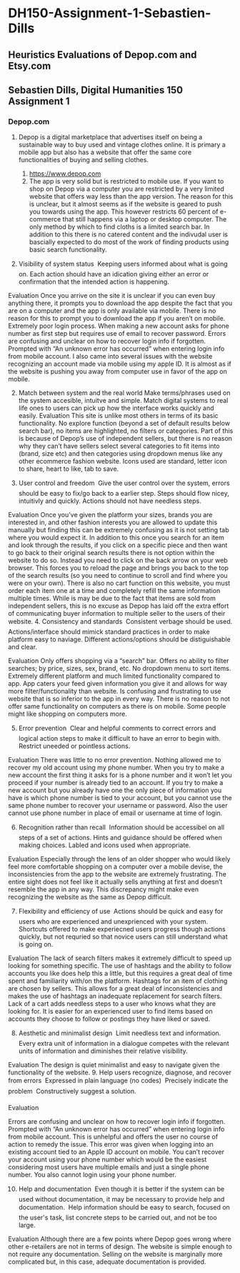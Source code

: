 # DH150-Assignment-1-Sebastien-Dills

## Heuristics Evaluations of Depop.com and Etsy.com
 
## Sebastien Dills, Digital Humanities 150 Assignment 1                                  

### Depop.com

1. Depop is a digital marketplace that advertises itself on being a sustainable way to buy used and vintage clothes online. It is primary a mobile app but also has a website that offer the same core functionalities of buying and selling clothes. 
    1. https://www.depop.com
    2. The app is very solid but is restricted to mobile use. If you want to shop on Depop via a computer you are restricted by a very limited website that offers way less than the app version. The reason for this is unclear, but it almost seems as if the website is geared to push you towards using the app. This however restricts 60 percent of e-commerce that still happens via a laptop or desktop computer. The only method by which to find cloths is a limited search bar. In addition to this there is no catered content and the indivudal user is bascially expected to do most of the work of finding products using basic search functionality.
 
1. Visibility of system status
  Keeping users informed about what is going on. Each action should have an idication giving either an error or confirmation that the intended action is happening. 
 
Evaluation
Once you arrive on the site it is unclear if you can even buy anything there, it prompts you to download the app despite the fact that you are on a computer and the app is only available via mobile. There is no reason for this to prompt you to download the app if you aren’t on mobile. Extremely poor login process. When making a new account asks for phone number as first step but requires use of email to recover password. Errors are confusing and unclear on how to recover login info if forgotten. Prompted with “An unknown error has occurred” when entering login info from mobile account. I also came into several issues with the website recognizing an account made via mobile using my apple ID. It is almost as if the website is pushing you away from computer use in favor of the app on mobile. 
 
2. Match between system and the real world
         Make terms/phrases used on the system accesible, intuitve and simple. Match digital systems to real life ones to users can pick up how the interface works quickly and easily. 
Evaluation
This site is unlike most others in terms of its basic functionality. No explore function (beyond a set of default results below search bar), no items are highlighted, no filters or categories. Part of this is because of Depop’s use of independent sellers, but there is no reason why they can’t have sellers select several categories to fit items into (brand, size etc) and then categories using dropdown menus like any other ecommerce fashion website. Icons used are standard, letter icon to share, heart to like, tab to save. 
 
3. User control and freedom
  Give the user control over the system, errors should be easy to fix/go back to a earlier step. Steps should flow nicey, intuitivly and quickly. Actions should not have needless steps. 
 
Evaluation
Once you’ve given the platform your sizes, brands you are interested in, and other fashion interests you are allowed to update this manually but finding this can be extremely confusing as it is not setting tab where you would expect it. In addition to this once you search for an item and look through the results, if you click on a specific piece and then want to go back to their original search results there is not option within the website to do so. Instead you need to click on the back arrow on your web browser. This forces you to reload the page and brings you back to the top of the search results (so you need to continue to scroll and find where you were on your own). There is also no cart function on this website, you must order each item one at a time and completely refill the same information multiple times. While is may be due to the fact that items are sold from independent sellers, this is no excuse as Depop has laid off the extra effort of communicating buyer information to multiple seller to the users of their website.
4. Consistency and standards
  Consistent verbage should be used. Actions/interface should mimick standard practices in order to make platform easy to naviage. Different actions/options should be distiguishable and clear. 
 
Evaluation
Only offers shopping via a “search” bar. Offers no ability to filter searches; by price, sizes, sex, brand, etc. No dropdown menu to sort items. Extremely different platform and much limited functionality compared to app. App caters your feed given information you give it and allows for way more filter/functionality than website. Is confusing and frustrating to use website that is so inferior to the app in every way. There is no reason to not offer same functionality on computers as there is on mobile. Some people might like shopping on computers more. 
 
 
5. Error prevention
  Clear and helpful comments to correct errors and logical action steps to make it difficult to have an error to begin with.  Restrict uneeded or pointless actions. 
 
Evaluation
There was little to no error prevention. Nothing allowed me to recover my old account using my phone number. When you try to make a new account the first thing it asks for is a phone number and it won’t let you proceed if your number is already tied to an account. If you try to make a new account but you already have one the only piece of information you have is which phone number is tied to your account, but you cannot use the same phone number to recover your username or password. Also the user cannot use phone number in place of email or username at time of login.  
 
6. Recognition rather than recall
  Information should be accessibel on all steps of a set of actions. Hints and guidance should be offered when making choices. Labled and icons used when appropriate. 
 
Evaluation
Especially through the lens of an older shopper who would likely feel more comfortable shopping on a computer over a mobile devise, the inconsistencies from the app to the website are extremely frustrating. The entire sight does not feel like it actually sells anything at first and doesn’t resemble the app in any way. This discrepancy might make even recognizing the website as the same as Depop difficult. 
 
7. Flexibility and efficiency of use
  Actions should be quick and easy for users who are experienced and unexprienced with your system. Shortcuts offered to make experiecned users progress though actions quickly, but not requried so that novice users can still understand what is going on. 
 
Evaluation
The lack of search filters makes it extremely difficult to speed up looking for something specific. The use of hashtags and the ability to follow accounts you like does help this a little, but this requires a great deal of time spent and familiarity with/on the platform. Hashtags for an item of clothing are chosen by sellers. This allows for a great deal of inconsistencies and makes the use of hashtags an inadequate replacement for search filters. Lack of a cart adds needless steps to a user who knows what they are looking for. It is easier for an experienced user to find items based on accounts they choose to follow or postings they have liked or saved. 
 
8. Aesthetic and minimalist design
  Limit needless text and information. 
  Every extra unit of information in a dialogue competes with the relevant units of information and diminishes their relative visibility. 
 
Evaluation
The design is quiet minimalist and easy to navigate given the functionality of the website. 
9. Help users recognize, diagnose, and recover from errors
  Expressed in plain language (no codes)
  Precisely indicate the problem
  Constructively suggest a solution. 
 
Evaluation
 
Errors are confusing and unclear on how to recover login info if forgotten. Prompted with “An unknown error has occurred” when entering login info from mobile account. This is unhelpful and offers the user no course of action to remedy the issue. This error was given when logging into an existing account tied to an Apple ID account on mobile. You can’t recover your account using your phone number which would be the easiest considering most users have multiple emails and just a single phone number. You also cannot login using your phone number. 
 
 
10. Help and documentation
  Even though it is better if the system can be used without documentation, it may be necessary to provide help and documentation. 
  Help  information should be easy to search, focused on the user's task, list concrete steps to be carried out, and not be too large. 
 
Evaluation
Although there are a few points where Depop goes wrong where other e-retailers are not in terms of design. The website is simple enough to not require any documentation. Selling on the website is marginally more complicated but, in this case, adequate documentation is provided. 
 
